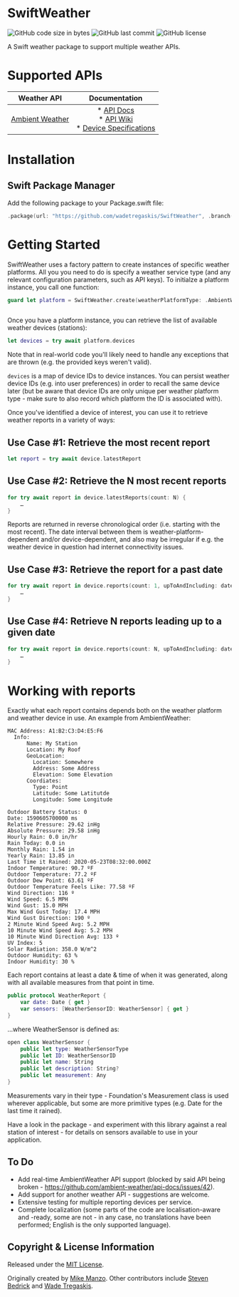 # SwiftWeather

![GitHub code size in bytes](https://img.shields.io/github/languages/code-size/wadetregaskis/SwiftWeather.svg)
![GitHub last commit](https://img.shields.io/github/last-commit/wadetregaskis/SwiftWeather.svg)
![GitHub license](https://img.shields.io/github/license/wadetregaskis/SwiftWeather.svg)

A Swift weather package to support multiple weather APIs.

# Supported APIs

| Weather API | Documentation |
| :----:  | :----: |
| [Ambient Weather](https://github.com/ambient-weather/api-docs) | * [API Docs](https://ambientweather.docs.apiary.io/)<br>* [API Wiki](https://github.com/ambient-weather/api-docs/wiki)<br>* [Device Specifications](https://github.com/ambient-weather/api-docs/wiki/Device-Data-Specs)

# Installation

## Swift Package Manager

Add the following package to your Package.swift file:

``` Swift
.package(url: "https://github.com/wadetregaskis/SwiftWeather", .branch("master")),
```

# Getting Started

SwiftWeather uses a factory pattern to create instances of specific weather platforms.  All you you need to do is specify a weather service type (and any relevant configuration parameters, such as API keys).  To initialze a platform instance, you call one function:

```swift
guard let platform = SwiftWeather.create(weatherPlatformType: .AmbientWeather(applicationKey: yourApplicationKey,
                                                                              apiKey: yourAPIKey)) else { return }
```

Once you have a platform instance, you can retrieve the list of available weather devices (stations):

```swift
let devices = try await platform.devices
```

Note that in real-world code you'll likely need to handle any exceptions that are thrown (e.g. the provided keys weren't valid).

`devices` is a map of device IDs to device instances.  You can persist weather device IDs (e.g. into user preferences) in order to recall the same device later (but be aware that device IDs are only unique per weather platform type - make sure to also record which platform the ID is associated with).

Once you've identified a device of interest, you can use it to retrieve weather reports in a variety of ways:

## Use Case #1: Retrieve the most recent report

```swift
let report = try await device.latestReport
```

## Use Case #2: Retrieve the N most recent reports

```swift
for try await report in device.latestReports(count: N) {
    …
}
```

Reports are returned in reverse chronological order (i.e. starting with the most recent).  The date interval between them is weather-platform-dependent and/or device-dependent, and also may be irregular if e.g. the weather device in question had internet connectivity issues.

## Use Case #3: Retrieve the report for a past date

```swift
for try await report in device.reports(count: 1, upToAndIncluding: date) {
    …
}
```

## Use Case #4: Retrieve N reports leading up to a given date

```swift
for try await report in device.reports(count: N, upToAndIncluding: date) {
    …
}
```

# Working with reports

Exactly what each report contains depends both on the weather platform and weather device in use.  An example from AmbientWeather:

```
MAC Address: A1:B2:C3:D4:E5:F6
  Info:
      Name: My Station
      Location: My Roof
      GeoLocation:
		Location: Somewhere
		Address: Some Address
		Elevation: Some Elevation
	  Coordiates:
 		Type: Point
 		Latitude: Some Latitutde
 		Longitude: Some Longitude

Outdoor Battery Status: 0
Date: 1590605700000 ms
Relative Pressure: 29.62 inHg
Absolute Pressure: 29.58 inHg
Hourly Rain: 0.0 in/hr
Rain Today: 0.0 in
Monthly Rain: 1.54 in
Yearly Rain: 13.85 in
Last Time it Rained: 2020-05-23T08:32:00.000Z
Indoor Temperature: 90.7 ºF
Outdoor Temperature: 77.2 ºF
Outdoor Dew Point: 63.61 ºF
Outdoor Temperature Feels Like: 77.58 ºF
Wind Direction: 116 º
Wind Speed: 6.5 MPH
Wind Gust: 15.0 MPH
Max Wind Gust Today: 17.4 MPH
Wind Gust Direction: 190 º
2 Minute Wind Speed Avg: 5.2 MPH
10 Minute Wind Speed Avg: 5.2 MPH
10 Minute Wind Direction Avg: 133 º
UV Index: 5
Solar Radiation: 358.0 W/m^2
Outdoor Humidity: 63 %
Indoor Humidity: 30 %
```

Each report contains at least a date & time of when it was generated, along with all available measures from that point in time.

```swift
public protocol WeatherReport {
    var date: Date { get }
    var sensors: [WeatherSensorID: WeatherSensor] { get }
}
```

…where WeatherSensor is defined as:

```swift
open class WeatherSensor {
    public let type: WeatherSensorType
    public let ID: WeatherSensorID
    public let name: String
    public let description: String?
    public let measurement: Any
}
```

Measurements vary in their type - Foundation's Measurement class is used wherever applicable, but some are more primitive types (e.g. Date for the last time it rained).

Have a look in the package - and experiment with this library against a real station of interest - for details on sensors available to use in your application.

## To Do

- Add real-time AmbientWeather API support (blocked by said API being broken - https://github.com/ambient-weather/api-docs/issues/42).
- Add support for another weather API - suggestions are welcome.
- Extensive testing for multiple reporting devices per service.
- Complete localization (some parts of the code are localisation-aware and -ready, some are not - in any case, no translations have been performed; English is the only supported language).

## Copyright & License Information

Released under the [MIT License](https://github.com/wadetregaskis/SwiftWeather/blob/master/LICENSE).

Originally created by [Mike Manzo](https://github.com/MikeManzo).  Other contributors include [Steven Bedrick](https://github.com/stevenbedrick) and [Wade Tregaskis](https://github.com/wadetregaskis).
